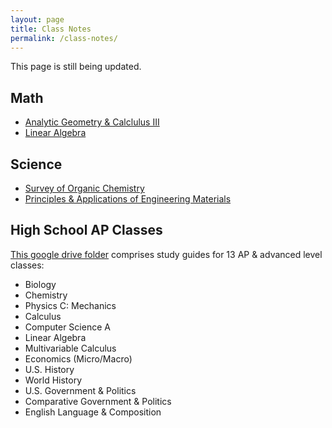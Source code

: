 ```yaml
---
layout: page
title: Class Notes
permalink: /class-notes/
---
```


This page is still being updated.

## Math

- [Analytic Geometry & Calclulus III](https://drive.google.com/file/d/17TUjv6KTZcby1JKJy0FtNcshx1Re3SzQ/view?usp=drivesdk)
- [Linear Algebra](https://drive.google.com/file/d/1Xu12UFDPqEpRaerYXc45CrA2Di_h6nGG/view?usp=drivesdk)

## Science

- [Survey of Organic Chemistry](https://docs.google.com/document/d/1vg-enNjLKVElCU-gDwKaKojMROGauKgNVdVEnN2csQs/edit?usp=drivesdk)
- [Principles & Applications of Engineering Materials](https://docs.google.com/document/d/1fx0zYmiLAyRGbQnYW37EWaxD7vffTOhETEi3pzRj380/edit?usp=drivesdk)

## High School AP Classes

[This google drive folder](https://drive.google.com/drive/folders/1JSljYGwsp993wPKUbCi5vPU58zeQ2pAY?usp=drive_link) comprises study guides for 13 AP & advanced level classes: 
- Biology
- Chemistry
- Physics C: Mechanics
- Calculus
- Computer Science A
- Linear Algebra
- Multivariable Calculus
- Economics (Micro/Macro)
- U.S. History
- World History
- U.S. Government & Politics
- Comparative Government & Politics
- English Language & Composition

